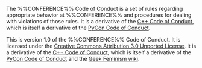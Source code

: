 The %%CONFERENCE%% Code of Conduct is a set of rules regarding appropriate
behavior at %%CONFERENCE%% and procedures for dealing with violations of those
rules. It is a derivative of the [C++ Code of Conduct](https://github.com/brycelelbach/cpp_code_of_conduct),
which is itself a derivative of the [PyCon Code of Conduct](https://github.com/python/pycon-code-of-conduct).

This is version 1.0 of the %%CONFERENCE%% Code of Conduct.
It is licensed under the [Creative Commons Attribution 3.0 Unported License](https://creativecommons.org/licenses/by/3.0).
It is a derivative of the [C++ Code of Conduct](https://github.com/brycelelbach/cpp_code_of_conduct),
  which is itself a derivative of the [PyCon Code of Conduct](https://github.com/python/pycon-code-of-conduct)
  and the [Geek Feminism wiki](https://geekfeminism.wikia.com/wiki/Conference_anti-harassment).

